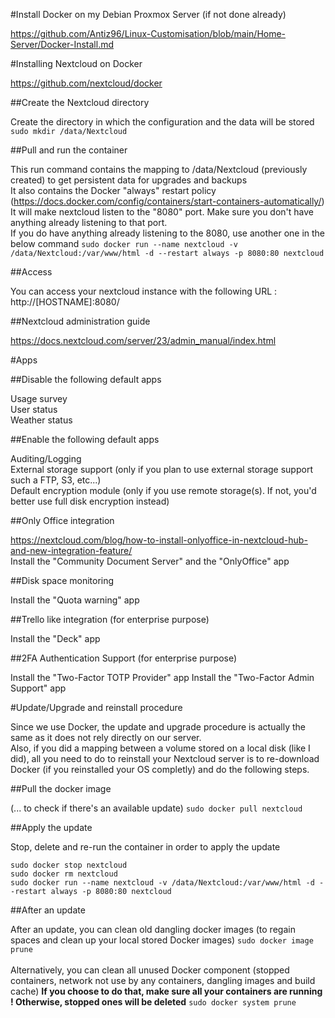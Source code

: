 #Install Docker on my Debian Proxmox Server (if not done already)

https://github.com/Antiz96/Linux-Customisation/blob/main/Home-Server/Docker-Install.md


#Installing Nextcloud on Docker

https://github.com/nextcloud/docker

##Create the Nextcloud directory

Create the directory in which the configuration and the data will be stored
`sudo mkdir /data/Nextcloud`

##Pull and run the container

This run command contains the mapping to /data/Nextcloud (previously created) to get persistent data for upgrades and backups
<br>
It also contains the Docker "always" restart policy (https://docs.docker.com/config/containers/start-containers-automatically/)
<br>
It will make nextcloud listen to the "8080" port. Make sure you don't have anything already listening to that port.
<br>
If you do have anything already listening to the 8080, use another one in the below command
`sudo docker run --name nextcloud -v /data/Nextcloud:/var/www/html -d --restart always -p 8080:80 nextcloud`

##Access

You can access your nextcloud instance with the following URL :
http://[HOSTNAME]:8080/

##Nextcloud administration guide

https://docs.nextcloud.com/server/23/admin_manual/index.html


#Apps

##Disable the following default apps

Usage survey
<br>
User status
<br>
Weather status

##Enable the following default apps

Auditing/Logging
<br>
External storage support (only if you plan to use external storage support such a FTP, S3, etc...)
<br>
Default encryption module (only if you use remote storage(s). If not, you'd better use full disk encryption instead)

##Only Office integration

https://nextcloud.com/blog/how-to-install-onlyoffice-in-nextcloud-hub-and-new-integration-feature/
<br>
Install the "Community Document Server" and the "OnlyOffice" app

##Disk space monitoring

Install the "Quota warning" app

##Trello like integration (for enterprise purpose)

Install the "Deck" app

##2FA Authentication Support (for enterprise purpose)

Install the "Two-Factor TOTP Provider" app
Install the "Two-Factor Admin Support" app


#Update/Upgrade and reinstall procedure

Since we use Docker, the update and upgrade procedure is actually the same as it does not rely directly on our server.
<br>
Also, if you did a mapping between a volume stored on a local disk (like I did), all you need to do to reinstall your Nextcloud server is to re-download Docker (if you reinstalled your OS completly) and do the following steps.

##Pull the docker image

(... to check if there's an available update)
`sudo docker pull nextcloud`

##Apply the update

Stop, delete and re-run the container in order to apply the update
```
sudo docker stop nextcloud
sudo docker rm nextcloud
sudo docker run --name nextcloud -v /data/Nextcloud:/var/www/html -d --restart always -p 8080:80 nextcloud
```

##After an update

After an update, you can clean old dangling docker images (to regain spaces and clean up your local stored Docker images)
`sudo docker image prune`
<br>
<br>
Alternatively, you can clean all unused Docker component (stopped containers, network not use by any containers, dangling images and build cache)
**If you choose to do that, make sure all your containers are running ! Otherwise, stopped ones will be deleted**
`sudo docker system prune`
